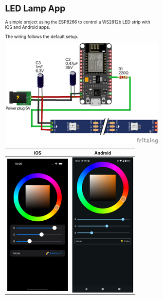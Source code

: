 # LED Lamp App

A simple project using the ESP8266 to control a WS2812b LED strip with iOS and Android apps.

The wiring follows the default setup.

<p align="center">
  <img src="images/wiring.png" width="500">
  <br>

  | iOS                                    | Android |
  | :------------------------------------: | :----------------------------------------: |
  | <img src="images/ios.png" width="200"> | <img src="images/android.png" width="200"> |
  
</p>